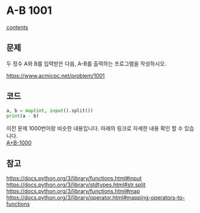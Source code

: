 # A-B 1001
[contents](../Baekjoon_Pyhon.md)
## 문제
두 정수 A와 B를 입력받은 다음, A-B를 출력하는 프로그램을 작성하시오.

https://www.acmicpc.net/problem/1001

## 코드
```python
a, b = map(int, input().split())
print(a - b)
```
이전 문제 1000번이랑 비슷한 내용입니다. 아래의 링크로 자세한 내용 확인 할 수 있습니다.  
[A+B-1000](../1000/A+B_1000.MD#코드)
## 참고
https://docs.python.org/3/library/functions.html#input  
https://docs.python.org/3/library/stdtypes.html#str.split  
https://docs.python.org/3/library/functions.html#map  
https://docs.python.org/3/library/operator.html#mapping-operators-to-functions  



 

       